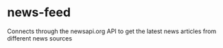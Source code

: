 # news-feed
Connects through the newsapi.org API to get the latest news articles from different news sources
